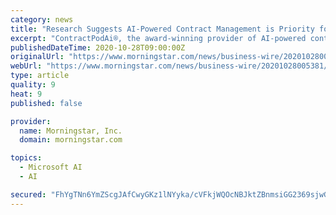 ```yaml
---
category: news
title: "Research Suggests AI-Powered Contract Management is Priority for Legal Teams | Morningstar"
excerpt: "ContractPodAi®, the award-winning provider of AI-powered contract lifecycle management solutions, today released a new study titled “Why Corporate Counsels Need to Digitally Change: Contract Management Usages and Practices 2020."
publishedDateTime: 2020-10-28T09:00:00Z
originalUrl: "https://www.morningstar.com/news/business-wire/20201028005381/research-suggests-ai-powered-contract-management-is-priority-for-legal-teams"
webUrl: "https://www.morningstar.com/news/business-wire/20201028005381/research-suggests-ai-powered-contract-management-is-priority-for-legal-teams"
type: article
quality: 9
heat: 9
published: false

provider:
  name: Morningstar, Inc.
  domain: morningstar.com

topics:
  - Microsoft AI
  - AI

secured: "FhYgTNn6YmZScgJAfCwyGKz1lNYyka/cVFkjWQOcNBJktZBnmsiGG2369sjwG/QHjeog0qsOD1DZxbC95vGc9yPQl/8zYauicT3+Ehqb1IA6otNcjz7UQWjpDLUAQkOxIWYxAGVu56k/2+0S2oo22UukXzdwy6EzVL5ataboWXedYD9REeHM01UNaCER3vvU8IKrPdKolD5c6b06zuG7Zyv68OO348k2ypKz/6Y2/OoNOOoJe7qtrSq089EQq4j9quoKqSZi/mL7c5GWcqXdiCqYb12pudakKglkPCl02Oly/aLBA1UG+a6dK0aU+CFiufi13TzhkgPSXyUu+o2dTHUX2CBFbi0TH4mJ6nqwwvo=;T1Hlptbv5Z3fgFj/MlwniQ=="
---
```


